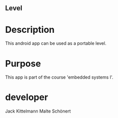 ## Level

# Description
This android app can be used as a portable level.

# Purpose
This app is part of the course 'embedded systems I'.

# developer
Jack Kittelmann
Malte Schönert
